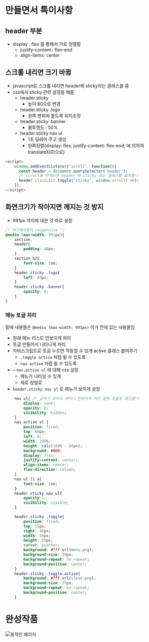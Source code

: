 # 만들면서 특이사항

## header 부분

- display : flex 를 통해서 가로 정렬함
  - justify-content : flex-end
  - align-items: center



## 스크롤 내리면 크기 바뀜

- javascript로 스크롤 내리면 header에 sticky라는 클래스를 줌
- css에서 sticky 관련 설정을 해줌
  - header.sticky
    - 높이 80으로 변경
  - header.sticky .logo
    - 왼쪽 맨위에 붙도록 위치조정
  - header.sticky .banner
    - 불투명도 : 50%
  - header.sticky nav ul
    - 1초 딜레이 주고 생성
    - 왼쪽정렬(display: flex; justify-content: flex-end; 에 의하여 translateX(0)으로)

```javascript
<script>
    window.addEventListener("scroll", function(){
      const header = document.querySelector('header');
      /* scroll을 하게되면 header 에 sticky 라는 클래스를 붙여줌*/
      header.classList.toggle('sticky', window.scrollY >0);
    });
</script>
```



## 화면크기가 작아지면 깨지는 것 방지

- 991px 까지에 대한 것 따로 설정

```css
/* 여기에서부터 responsive */
@media (max-width: 991px){
    section,
    header{
        padding: 40px;
    }
    section h2{
        font-size: 2em;
    }
    header.sticky .logo{
        left: 40px;
    }
    header.sticky .banner{
        opacity: 0;
    }
}
```



### 메뉴 토글 처리

밑에 내용들은 `@media (max-width: 991px)` 이거 안에 있는 내용들임

- 원래 메뉴 리스트 안보이게 처리
- 토글 만들어서 나타나게 처리
- 자바스크립트로 토글 누르면 작동할 수 있게  active 클래스 붙여주기
  - `.toggle active` 처럼 될 수 있도록
  - `nav active` 처럼 될 수 있도록
- `ㄴnav.active ul` 에 대해 css 설정
  - 메뉴가 나타날 수 있게
  - 세로 정렬로
- `header.sticky nav ul`  로 메뉴가 보이게 설정

```css
    nav ul{ /* 글자가 많아서 깨지니 안보이게 처리 밑에 토글로 대신함*/
        display: none;
        opacity: 0;
        visibility: hidden;
    }
    nav.active ul {
        position: fixed;
        top: 80px;
        left: 0;
        width: 100%;
        height: calc(100% - 80px);
        background: #000;
        display: flex;
        justify-content: center;
        align-items: center;
        flex-direction: column;
    }
    nav ul li a{
        font-size: 2em;
    }
    header.sticky nav ul{
        opacity:1;
        visibility: visible;
    }

    header.sticky .toggle{
        position: fixed;
        top: 15px;
        right: 40px;
        width: 50px;
        height: 50px;
        cursur: pointer;
        background: #fff url(menu.png);
        background-size: 30px;
        background-repeat: no-repeat;
        background-position: center;
    }
    header.sticky .toggle.active{
        background: #fff url(close.png);
        background-size: 25px;
        background-repeat: no-repeat;
        background-position: center;
    }
```



# 완성작품

![동적인 페이지](readme.assets/동적인페이지.gif)